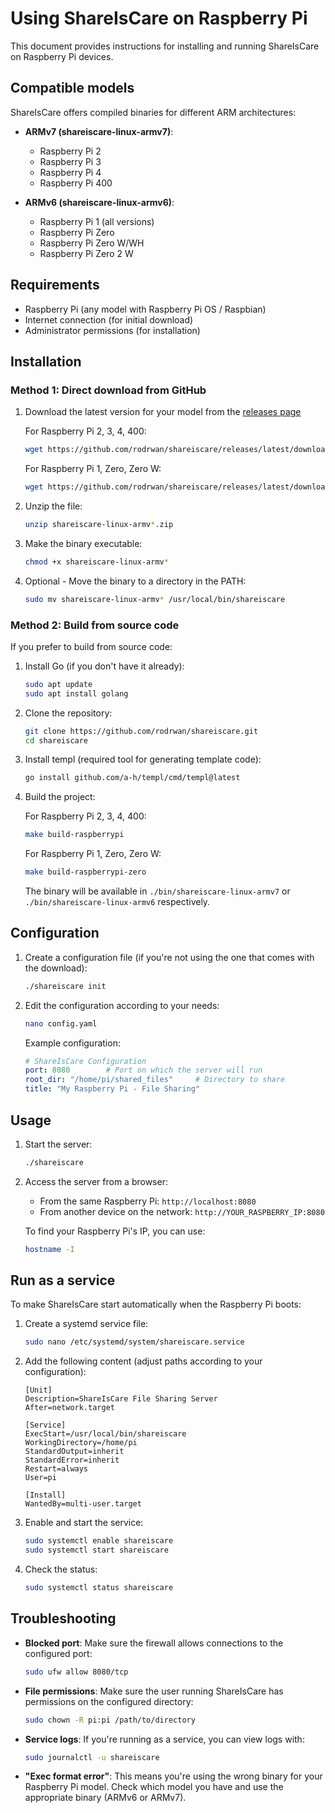 # Using ShareIsCare on Raspberry Pi

This document provides instructions for installing and running ShareIsCare on Raspberry Pi devices.

## Compatible models

ShareIsCare offers compiled binaries for different ARM architectures:

- **ARMv7 (shareiscare-linux-armv7)**:
  - Raspberry Pi 2
  - Raspberry Pi 3
  - Raspberry Pi 4
  - Raspberry Pi 400

- **ARMv6 (shareiscare-linux-armv6)**:
  - Raspberry Pi 1 (all versions)
  - Raspberry Pi Zero
  - Raspberry Pi Zero W/WH
  - Raspberry Pi Zero 2 W

## Requirements

- Raspberry Pi (any model with Raspberry Pi OS / Raspbian)
- Internet connection (for initial download)
- Administrator permissions (for installation)

## Installation

### Method 1: Direct download from GitHub

1. Download the latest version for your model from the [releases page](https://github.com/rodrwan/shareiscare/releases)
   
   For Raspberry Pi 2, 3, 4, 400:
   ```bash
   wget https://github.com/rodrwan/shareiscare/releases/latest/download/shareiscare-linux-armv7.zip
   ```
   
   For Raspberry Pi 1, Zero, Zero W:
   ```bash
   wget https://github.com/rodrwan/shareiscare/releases/latest/download/shareiscare-linux-armv6.zip
   ```

2. Unzip the file:
   ```bash
   unzip shareiscare-linux-armv*.zip
   ```

3. Make the binary executable:
   ```bash
   chmod +x shareiscare-linux-armv*
   ```

4. Optional - Move the binary to a directory in the PATH:
   ```bash
   sudo mv shareiscare-linux-armv* /usr/local/bin/shareiscare
   ```

### Method 2: Build from source code

If you prefer to build from source code:

1. Install Go (if you don't have it already):
   ```bash
   sudo apt update
   sudo apt install golang
   ```

2. Clone the repository:
   ```bash
   git clone https://github.com/rodrwan/shareiscare.git
   cd shareiscare
   ```

3. Install templ (required tool for generating template code):
   ```bash
   go install github.com/a-h/templ/cmd/templ@latest
   ```

4. Build the project:
   
   For Raspberry Pi 2, 3, 4, 400:
   ```bash
   make build-raspberrypi
   ```
   
   For Raspberry Pi 1, Zero, Zero W:
   ```bash
   make build-raspberrypi-zero
   ```

   The binary will be available in `./bin/shareiscare-linux-armv7` or `./bin/shareiscare-linux-armv6` respectively.

## Configuration

1. Create a configuration file (if you're not using the one that comes with the download):
   ```bash
   ./shareiscare init
   ```

2. Edit the configuration according to your needs:
   ```bash
   nano config.yaml
   ```

   Example configuration:
   ```yaml
   # ShareIsCare Configuration
   port: 8080        # Port on which the server will run
   root_dir: "/home/pi/shared_files"     # Directory to share
   title: "My Raspberry Pi - File Sharing"
   ```

## Usage

1. Start the server:
   ```bash
   ./shareiscare
   ```

2. Access the server from a browser:
   - From the same Raspberry Pi: `http://localhost:8080`
   - From another device on the network: `http://YOUR_RASPBERRY_IP:8080`

   To find your Raspberry Pi's IP, you can use:
   ```bash
   hostname -I
   ```

## Run as a service

To make ShareIsCare start automatically when the Raspberry Pi boots:

1. Create a systemd service file:
   ```bash
   sudo nano /etc/systemd/system/shareiscare.service
   ```

2. Add the following content (adjust paths according to your configuration):
   ```
   [Unit]
   Description=ShareIsCare File Sharing Server
   After=network.target

   [Service]
   ExecStart=/usr/local/bin/shareiscare
   WorkingDirectory=/home/pi
   StandardOutput=inherit
   StandardError=inherit
   Restart=always
   User=pi

   [Install]
   WantedBy=multi-user.target
   ```

3. Enable and start the service:
   ```bash
   sudo systemctl enable shareiscare
   sudo systemctl start shareiscare
   ```

4. Check the status:
   ```bash
   sudo systemctl status shareiscare
   ```

## Troubleshooting

- **Blocked port**: Make sure the firewall allows connections to the configured port:
  ```bash
  sudo ufw allow 8080/tcp
  ```

- **File permissions**: Make sure the user running ShareIsCare has permissions on the configured directory:
  ```bash
  sudo chown -R pi:pi /path/to/directory
  ```

- **Service logs**: If you're running as a service, you can view logs with:
  ```bash
  sudo journalctl -u shareiscare
  ```

- **"Exec format error"**: This means you're using the wrong binary for your Raspberry Pi model. Check which model you have and use the appropriate binary (ARMv6 or ARMv7). 